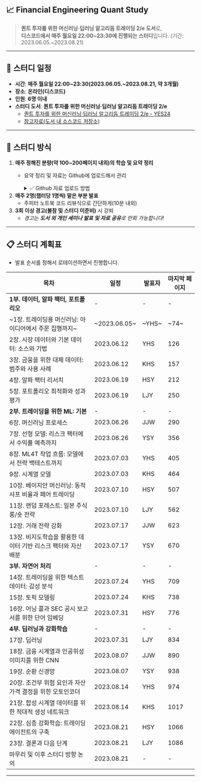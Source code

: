 ## 📈 Financial Engineering Quant Study

> **퀀트 투자를 위한 머신러닝·딥러닝 알고리듬 트레이딩 2/e 도서**로,    
**디스코드에서 매주 월요일 22:00~23:30에 진행되는 스터디**입니다. (기간: 2023.06.05.~2023.08.21)
---

## 📆 스터디 일정

- **시간**: **매주 월요일 22:00~23:30(2023.06.05.~2023.08.21, 약 3개월)**
- **장소**: **온라인(디스코드)**
- **인원**: **6명 이내**
- **스터디 도서**: **퀀트 투자를 위한 머신러닝·딥러닝 알고리듬 트레이딩 2/e**
  - [퀀트 투자를 위한 머신러닝·딥러닝 알고리듬 트레이딩 2/e - YES24](http://www.yes24.com/Product/Goods/116221914)
  - [참고자료(도서 내 소스코드 저장소)](https://github.com/FE-Quant-Study/Machine-Learning-for-Algorithmic-Trading-Second-Edition)
 
---

## 📖 스터디 방식

1. **매주 정해진 분량(약 100~200페이지 내외)의 학습 및 요약 정리**
    - 요약 정리 및 자료는 Github에 업로드해서 관리
        <details>
        <summary> ✅ Github 자료 업로드 방법 </summary>
          1. Quant-ML-Book-Study 저장소(https://github.com/FE-Quant-Study/Quant-ML-Book-Study) 이동
          <br>
          2. 대상 주차의 챕터 폴더로 이동(사진에서는 week1/CH01)
              <br>
              <img width="1271" alt="image" src="https://github.com/FE-Quant-Study/.github/assets/47289574/de1fe31e-9ca2-4868-b717-72cf96198942">
          <br>
          3. 우측 상단의 `Create New File` 또는 `Upload Files`로 요약 정리 및 자료 공유(파일명 규칙 확인)
               <br>
               <img width="1044" alt="image" src="https://github.com/FE-Quant-Study/.github/assets/47289574/acf51d72-507c-4052-8db0-09ac184a35f4">
  
        </details>
2. **매주 2명(챕터당 1명씩) 맡은 부분 발표**
    - 주피터 노트북 코드 리뷰식으로 간단하게(10분 내외)
3. **3회 이상 경고(불참 및 스터디 미준비)** 시 강퇴
    - *경고는 **도서 외 개인 세미나 발표 및 자료 공유**로 만회 가능합니다!*

---

## 📋 스터디 계획표
- 발표 순서를 정해서 로테이션하면서 진행합니다.

| 목차                                   | 일정       | 발표자   | 마지막 페이지 |
|----------------------------------------|------------|----------|--------------|
| **1부. 데이터, 알파 팩터, 포트폴리오**  | -              | -         | -              |
| ~1장. 트레이딩용 머신러닝: 아이디어에서 주문 집행까지~   | ~2023.06.05~ | ~YHS~   | ~74~           |
| 2장. 시장 데이터와 기본 데이터: 소스와 기법   | 2023.06.12 | YHS   | 126         |
| 3장. 금융을 위한 대체 데이터: 범주와 사용 사례   | 2023.06.12 | KHS   | 157         |
| 4장. 알파 팩터 리서치   | 2023.06.19 | HSY   | 212         |
| 5장. 포트폴리오 최적화와 성과 평가   | 2023.06.19 | LJY   | 250         |
| **2부. 트레이딩을 위한 ML: 기본**       | -              | -         | -              |
| 6장. 머신러닝 프로세스   | 2023.06.26 | JJW   | 290         |
| 7장. 선형 모델: 리스크 팩터에서 수익률 예측까지   | 2023.06.26 | YSY   | 356         |
| 8장. ML4T 작업 흐름: 모델에서 전략 백테스트까지   | 2023.07.03 | YHS   | 405         |
| 9장. 시계열 모델   | 2023.07.03 | KHS   | 464         |
| 10장. 베이지안 머신러닝: 동적 샤프 비율과 페어 트레이딩   | 2023.07.10 | HSY   | 507         |
| 11장. 랜덤 포레스트: 일본 주식 롱/숏 전략   | 2023.07.10 | LJY   | 562         |
| 12장. 거래 전략 강화   | 2023.07.17 | JJW   | 623         |
| 13장. 비지도학습을 활용한 데이터 기반 리스크 팩터와 자산 배분   | 2023.07.17 | YSY   | 670         |
| **3부. 자연어 처리**                    | -              | -         | -              |
| 14장. 트레이딩을 위한 텍스트 데이터: 감성 분석   | 2023.07.24 | YHS   | 709         |
| 15장. 토픽 모델링   | 2023.07.24 | KHS   | 738         |
| 16장. 어닝 콜과 SEC 공시 보고서를 위한 단어 임베딩   | 2023.07.31 | HSY   | 776         |
| **4부. 딥러닝과 강화학습**              | -              | -         | -              |
| 17장. 딥러닝   | 2023.07.31 | LJY   | 834         |
| 18장. 금융 시계열과 인공위성 이미지를 위한 CNN   | 2023.08.07 | JJW   | 890         |
| 19장. 순환 신경망   | 2023.08.07 | YSY   | 938         |
| 20장. 조건부 위험 요인과 자산 가격 결정을 위한 오토인코더   | 2023.08.14 | YHS   | 974         |
| 21장. 합성 시계열 데이터를 위한 적대적 생성 네트워크   | 2023.08.14 | KHS   | 1017       |
| 22장. 심층 강화학습: 트레이딩 에이전트의 구축   | 2023.08.21 | HSY   | 1066       |
| 23장. 결론과 다음 단계   | 2023.08.21 | LJY   | 1086       |
| 마무리 및 이후 스터디 방향 논의   | 2023.08.21 | -         | -              |

---
